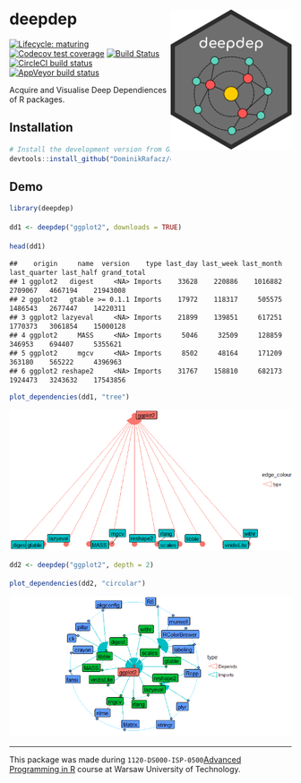 
# deepdep <img src='images/logo.png' align="right" height="250" />

<!-- badges: start -->

[![Lifecycle:
maturing](https://img.shields.io/badge/lifecycle-maturing-blue.svg)](https://www.tidyverse.org/lifecycle/#maturing)
[![Codecov test
coverage](https://codecov.io/gh/DominikRafacz/deepdep/branch/master/graph/badge.svg)](https://codecov.io/gh/DominikRafacz/deepdep?branch=master)
[![Build
Status](https://travis-ci.org/DominikRafacz/deepdep.svg?branch=master)](https://travis-ci.org/DominikRafacz/deepdep)
[![CircleCI build
status](https://circleci.com/gh/DominikRafacz/deepdep.svg?style=svg)](https://circleci.com/gh/DominikRafacz/deepdep)
[![AppVeyor build
status](https://ci.appveyor.com/api/projects/status/github/DominikRafacz/deepdep?branch=master&svg=true)](https://ci.appveyor.com/project/DominikRafacz/deepdep)

<!-- badges: end -->

Acquire and Visualise Deep Dependiences of R packages.

## Installation

``` r
# Install the development version from GitHub:
devtools::install_github("DominikRafacz/deepdep")
```

## Demo

``` r
library(deepdep)

dd1 <- deepdep("ggplot2", downloads = TRUE)

head(dd1)
```

    ##    origin     name  version    type last_day last_week last_month last_quarter last_half grand_total
    ## 1 ggplot2   digest     <NA> Imports    33628    220886    1016882      2709067   4667194    21943008
    ## 2 ggplot2   gtable >= 0.1.1 Imports    17972    118317     505575      1486543   2677447    14220311
    ## 3 ggplot2 lazyeval     <NA> Imports    21899    139851     617251      1770373   3061854    15000128
    ## 4 ggplot2     MASS     <NA> Imports     5046     32509     128859       346953    694407     5355621
    ## 5 ggplot2     mgcv     <NA> Imports     8502     48164     171209       363180    565222     4396963
    ## 6 ggplot2 reshape2     <NA> Imports    31767    158810     682173      1924473   3243632    17543856

``` r
plot_dependencies(dd1, "tree")
```

![](README_files/figure-gfm/unnamed-chunk-2-1.png)<!-- -->

``` r
dd2 <- deepdep("ggplot2", depth = 2)

plot_dependencies(dd2, "circular")
```

![](README_files/figure-gfm/unnamed-chunk-2-2.png)<!-- -->

-----

This package was made during `1120-DS000-ISP-0500`[Advanced Programming
in R](https://github.com/mini-pw/2020Z-ProgramowanieWR) course at Warsaw
University of Technology.
